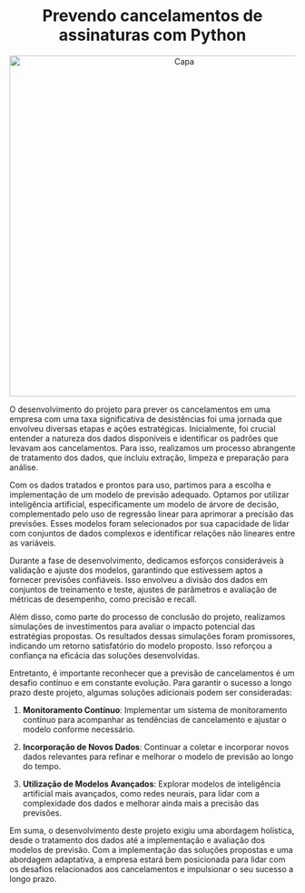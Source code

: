 <div align="center">
  <h1>Prevendo cancelamentos de assinaturas com Python</h1>
  <img src="https://github.com/weslei-silva87/Prevendo-cancelamentos-de-assinaturas-com-python/assets/163655532/8bc5e896-0818-4d30-b127-fa8ce89694b2" alt="Capa" width="600">
</div>


O desenvolvimento do projeto para prever os cancelamentos em uma empresa com uma taxa significativa de desistências foi uma jornada que envolveu diversas etapas e ações estratégicas. Inicialmente, foi crucial entender a natureza dos dados disponíveis e identificar os padrões que levavam aos cancelamentos. Para isso, realizamos um processo abrangente de tratamento dos dados, que incluiu extração, limpeza e preparação para análise.

Com os dados tratados e prontos para uso, partimos para a escolha e implementação de um modelo de previsão adequado. Optamos por utilizar inteligência artificial, especificamente um modelo de árvore de decisão, complementado pelo uso de regressão linear para aprimorar a precisão das previsões. Esses modelos foram selecionados por sua capacidade de lidar com conjuntos de dados complexos e identificar relações não lineares entre as variáveis.

Durante a fase de desenvolvimento, dedicamos esforços consideráveis à validação e ajuste dos modelos, garantindo que estivessem aptos a fornecer previsões confiáveis. Isso envolveu a divisão dos dados em conjuntos de treinamento e teste, ajustes de parâmetros e avaliação de métricas de desempenho, como precisão e recall.

Além disso, como parte do processo de conclusão do projeto, realizamos simulações de investimentos para avaliar o impacto potencial das estratégias propostas. Os resultados dessas simulações foram promissores, indicando um retorno satisfatório do modelo proposto. Isso reforçou a confiança na eficácia das soluções desenvolvidas.

Entretanto, é importante reconhecer que a previsão de cancelamentos é um desafio contínuo e em constante evolução. Para garantir o sucesso a longo prazo deste projeto, algumas soluções adicionais podem ser consideradas:

1. **Monitoramento Contínuo**: Implementar um sistema de monitoramento contínuo para acompanhar as tendências de cancelamento e ajustar o modelo conforme necessário.

2. **Incorporação de Novos Dados**: Continuar a coletar e incorporar novos dados relevantes para refinar e melhorar o modelo de previsão ao longo do tempo.

3. **Utilização de Modelos Avançados**: Explorar modelos de inteligência artificial mais avançados, como redes neurais, para lidar com a complexidade dos dados e melhorar ainda mais a precisão das previsões.

Em suma, o desenvolvimento deste projeto exigiu uma abordagem holística, desde o tratamento dos dados até a implementação e avaliação dos modelos de previsão. Com a implementação das soluções propostas e uma abordagem adaptativa, a empresa estará bem posicionada para lidar com os desafios relacionados aos cancelamentos e impulsionar o seu sucesso a longo prazo.
